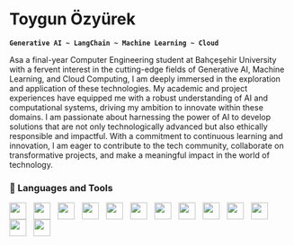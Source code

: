 # Toygun Özyürek 

**`Generative AI ~ LangChain ~ Machine Learning ~ Cloud`**

Asa a final-year Computer Engineering student at Bahçeşehir University with a fervent interest in the cutting-edge fields of Generative AI, Machine Learning, and Cloud Computing, I am deeply immersed in the exploration and application of these technologies. My academic and project experiences have equipped me with a robust understanding of AI and computational systems, driving my ambition to innovate within these domains. I am passionate about harnessing the power of AI to develop solutions that are not only technologically advanced but also ethically responsible and impactful. With a commitment to continuous learning and innovation, I am eager to contribute to the tech community, collaborate on transformative projects, and make a meaningful impact in the world of technology.

### 🧰 Languages and Tools 
<img align="left" width="30px" style="padding-right:10px;"  src="https://cdn.jsdelivr.net/gh/devicons/devicon@latest/icons/javascript/javascript-original.svg" />
<img align="left" width="30px" style="padding-right:10px;"  src="https://cdn.jsdelivr.net/gh/devicons/devicon@latest/icons/microsoftsqlserver/microsoftsqlserver-original-wordmark.svg" />
<img align="left" width="30px" style="padding-right:10px;"  src="https://cdn.jsdelivr.net/gh/devicons/devicon@latest/icons/python/python-original.svg" />
<img align="left" width="30px" style="padding-right:10px;"  src="https://cdn.jsdelivr.net/gh/devicons/devicon@latest/icons/postman/postman-original.svg" />
<img align="left" width="30px" style="padding-right:10px;"  src="https://cdn.jsdelivr.net/gh/devicons/devicon@latest/icons/azure/azure-original.svg" />
<img align="left" width="30px" style="padding-right:10px;"  src="https://cdn.jsdelivr.net/gh/devicons/devicon@latest/icons/mysql/mysql-original-wordmark.svg" />
<img align="left" width="30px" style="padding-right:10px;"  src="https://cdn.jsdelivr.net/gh/devicons/devicon@latest/icons/hadoop/hadoop-original.svg" />
<img align="left" width="30px" style="padding-right:10px;"  src="https://cdn.jsdelivr.net/gh/devicons/devicon@latest/icons/amazonwebservices/amazonwebservices-plain-wordmark.svg" />
<img align="left" width="30px" style="padding-right:10px;"  src="https://cdn.jsdelivr.net/gh/devicons/devicon@latest/icons/heroku/heroku-original-wordmark.svg" />   
<img align="left" width="30px" style="padding-right:10px;"  src="https://cdn.jsdelivr.net/gh/devicons/devicon@latest/icons/github/github-original-wordmark.svg" />
<img align="left" width="30px" style="padding-right:10px;"  src="https://cdn.jsdelivr.net/gh/devicons/devicon@latest/icons/postman/postman-original-wordmark.svg" />
<img align="left" width="30px" style="padding-right:10px;"  src="https://cdn.jsdelivr.net/gh/devicons/devicon@latest/icons/java/java-original-wordmark.svg" />
<img align="left" width="30px" style="padding-right:10px;"  src="https://cdn.jsdelivr.net/gh/devicons/devicon@latest/icons/flask/flask-original-wordmark.svg" />



<br>


#
          
